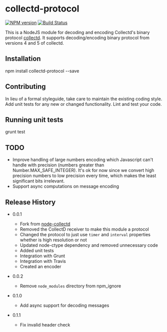collectd-protocol
=============

[![NPM version][npm-image]][npm-url] [![Build Status](https://travis-ci.org/Mindera/collectd-protocol.svg?branch=master)](https://travis-ci.org/Mindera/collectd-protocol)

  This is a NodeJS module for decoding and encoding Collectd's binary protocol [collectd](http://collectd.org/). It supports decoding/encoding binary protocol from versions 4 and 5 of collectd.

## Installation

  npm install collectd-protocol --save
  
## Contributing

  In lieu of a formal styleguide, take care to maintain the existing coding style.
  Add unit tests for any new or changed functionality. Lint and test your code.
  
## Running unit tests
  
  grunt test
  
## TODO
  * Improve handling of large numbers encoding which Javascript can't handle with precision (numbers greater than Number.MAX_SAFE_INTEGER). It's ok for now since we convert high precision numbers to low precision every time, which makes the least significant bits irrelevant.
  * Support async computations on message encoding

## Release History

  * 0.0.1
    - Fork from [node-collectd](https://github.com/Mindera/node-collectd)
    - Removed the CollectD receiver to make this module a protocol
    - Changed the protocol to just use `timer` and `interval` properties whether is high resolution or not
    - Updated node-ctype dependency and removed unnecessary code
    - Added unit tests
    - Integration with Grunt
    - Integration with Travis
    - Created an encoder
    
  * 0.0.2
    - Remove `node_modules` directory from npm_ignore
  
  * 0.1.0
    - Add async support for decoding messages

  * 0.1.1
    - Fix invalid header check

[npm-url]: https://npmjs.org/package/collectd-protocol
[npm-image]: https://badge.fury.io/js/collectd-protocol.svg
